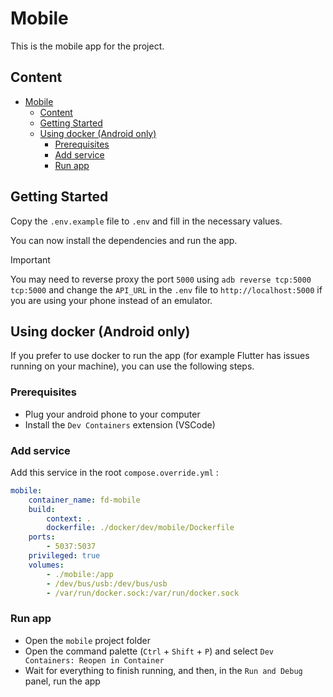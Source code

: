 # Mobile

This is the mobile app for the project.

## Content

- [Mobile](#mobile)
  - [Content](#content)
  - [Getting Started](#getting-started)
  - [Using docker (Android only)](#using-docker-android-only)
    - [Prerequisites](#prerequisites)
    - [Add service](#add-service)
    - [Run app](#run-app)

## Getting Started

Copy the `.env.example` file to `.env` and fill in the necessary values.

You can now install the dependencies and run the app.

> [!IMPORTANT]  
> You may need to reverse proxy the port `5000` using `adb reverse tcp:5000 tcp:5000` and change the `API_URL` in the `.env` file to `http://localhost:5000` if you are using your phone instead of an emulator.

## Using docker (Android only)

If you prefer to use docker to run the app (for example Flutter has issues running on your machine), you can use the following steps.

### Prerequisites

- Plug your android phone to your computer
- Install the `Dev Containers` extension (VSCode)

### Add service

Add this service in the root `compose.override.yml` :

```yml
mobile:
    container_name: fd-mobile
    build:
        context: .
        dockerfile: ./docker/dev/mobile/Dockerfile
    ports:
        - 5037:5037
    privileged: true
    volumes:
        - ./mobile:/app
        - /dev/bus/usb:/dev/bus/usb
        - /var/run/docker.sock:/var/run/docker.sock
```

### Run app

- Open the `mobile` project folder
- Open the command palette (`Ctrl` + `Shift` + `P`) and select `Dev Containers: Reopen in Container`
- Wait for everything to finish running, and then, in the `Run and Debug` panel, run the app
